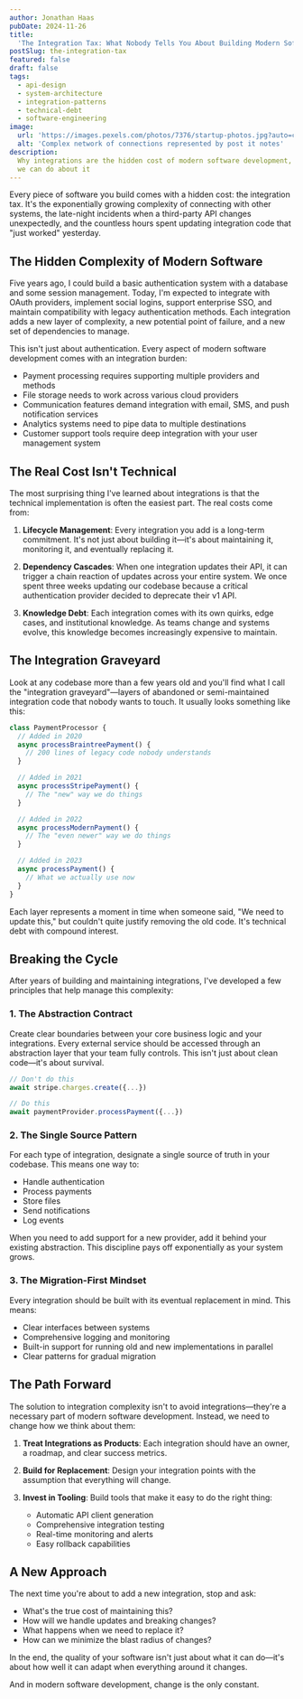 ```yaml
---
author: Jonathan Haas
pubDate: 2024-11-26
title:
  'The Integration Tax: What Nobody Tells You About Building Modern Software'
postSlug: the-integration-tax
featured: false
draft: false
tags:
  - api-design
  - system-architecture
  - integration-patterns
  - technical-debt
  - software-engineering
image:
  url: 'https://images.pexels.com/photos/7376/startup-photos.jpg?auto=compress&cs=tinysrgb&w=1260&h=750&dpr=2'
  alt: 'Complex network of connections represented by post it notes'
description:
  Why integrations are the hidden cost of modern software development, and what
  we can do about it
---
```


Every piece of software you build comes with a hidden cost: the integration tax.
It's the exponentially growing complexity of connecting with other systems, the
late-night incidents when a third-party API changes unexpectedly, and the
countless hours spent updating integration code that "just worked" yesterday.

## The Hidden Complexity of Modern Software

Five years ago, I could build a basic authentication system with a database and
some session management. Today, I'm expected to integrate with OAuth providers,
implement social logins, support enterprise SSO, and maintain compatibility with
legacy authentication methods. Each integration adds a new layer of complexity,
a new potential point of failure, and a new set of dependencies to manage.

This isn't just about authentication. Every aspect of modern software
development comes with an integration burden:

- Payment processing requires supporting multiple providers and methods
- File storage needs to work across various cloud providers
- Communication features demand integration with email, SMS, and push
  notification services
- Analytics systems need to pipe data to multiple destinations
- Customer support tools require deep integration with your user management
  system

## The Real Cost Isn't Technical

The most surprising thing I've learned about integrations is that the technical
implementation is often the easiest part. The real costs come from:

1. **Lifecycle Management**: Every integration you add is a long-term
   commitment. It's not just about building it—it's about maintaining it,
   monitoring it, and eventually replacing it.

2. **Dependency Cascades**: When one integration updates their API, it can
   trigger a chain reaction of updates across your entire system. We once spent
   three weeks updating our codebase because a critical authentication provider
   decided to deprecate their v1 API.

3. **Knowledge Debt**: Each integration comes with its own quirks, edge cases,
   and institutional knowledge. As teams change and systems evolve, this
   knowledge becomes increasingly expensive to maintain.

## The Integration Graveyard

Look at any codebase more than a few years old and you'll find what I call the
"integration graveyard"—layers of abandoned or semi-maintained integration code
that nobody wants to touch. It usually looks something like this:

```typescript
class PaymentProcessor {
  // Added in 2020
  async processBraintreePayment() {
    // 200 lines of legacy code nobody understands
  }

  // Added in 2021
  async processStripePayment() {
    // The "new" way we do things
  }

  // Added in 2022
  async processModernPayment() {
    // The "even newer" way we do things
  }

  // Added in 2023
  async processPayment() {
    // What we actually use now
  }
}
```

Each layer represents a moment in time when someone said, "We need to update
this," but couldn't quite justify removing the old code. It's technical debt
with compound interest.

## Breaking the Cycle

After years of building and maintaining integrations, I've developed a few
principles that help manage this complexity:

### 1. The Abstraction Contract

Create clear boundaries between your core business logic and your integrations.
Every external service should be accessed through an abstraction layer that your
team fully controls. This isn't just about clean code—it's about survival.

```typescript
// Don't do this
await stripe.charges.create({...})

// Do this
await paymentProvider.processPayment({...})
```

### 2. The Single Source Pattern

For each type of integration, designate a single source of truth in your
codebase. This means one way to:

- Handle authentication
- Process payments
- Store files
- Send notifications
- Log events

When you need to add support for a new provider, add it behind your existing
abstraction. This discipline pays off exponentially as your system grows.

### 3. The Migration-First Mindset

Every integration should be built with its eventual replacement in mind. This
means:

- Clear interfaces between systems
- Comprehensive logging and monitoring
- Built-in support for running old and new implementations in parallel
- Clear patterns for gradual migration

## The Path Forward

The solution to integration complexity isn't to avoid integrations—they're a
necessary part of modern software development. Instead, we need to change how we
think about them:

1. **Treat Integrations as Products**: Each integration should have an owner, a
   roadmap, and clear success metrics.

2. **Build for Replacement**: Design your integration points with the assumption
   that everything will change.

3. **Invest in Tooling**: Build tools that make it easy to do the right thing:
   - Automatic API client generation
   - Comprehensive integration testing
   - Real-time monitoring and alerts
   - Easy rollback capabilities

## A New Approach

The next time you're about to add a new integration, stop and ask:

- What's the true cost of maintaining this?
- How will we handle updates and breaking changes?
- What happens when we need to replace it?
- How can we minimize the blast radius of changes?

In the end, the quality of your software isn't just about what it can do—it's
about how well it can adapt when everything around it changes.

And in modern software development, change is the only constant.
